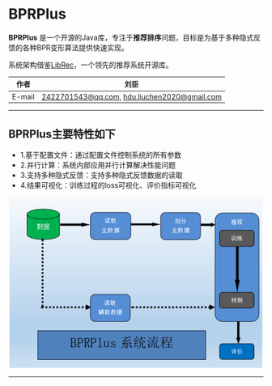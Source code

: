 BPRPlus
==========

**BPRPlus**  是一个开源的Java库，专注于**推荐排序**问题，目标是为基于多种隐式反馈的各种BPR变形算法提供快速实现。 

系统架构借鉴[LibRec](https://github.com/guoguibing/librec)，一个领先的推荐系统开源库。

|作者|刘臣|
|---|---
|E-mail|2422701543@qq.com, hdu.liuchen2020@gmail.com

*****
## BPRPlus主要特性如下

* 1.基于配置文件：通过配置文件控制系统的所有参数
* 2.并行计算：系统内部应用并行计算解决性能问题
* 3.支持多种隐式反馈：支持多种隐式反馈数据的读取
* 4.结果可视化：训练过程的loss可视化、评价指标可视化

<div style="text-align:center;"><img src="https://github.com/liuchenailq/lcrs/blob/master/resource/BPRPlus%E7%B3%BB%E7%BB%9F%E6%B5%81%E7%A8%8B.png" width="500" /> </div>

*****
